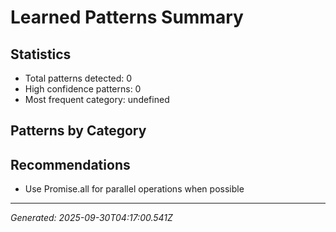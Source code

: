# Learned Patterns Summary

## Statistics
- Total patterns detected: 0
- High confidence patterns: 0
- Most frequent category: undefined

## Patterns by Category



## Recommendations
- Use Promise.all for parallel operations when possible

---
*Generated: 2025-09-30T04:17:00.541Z*
